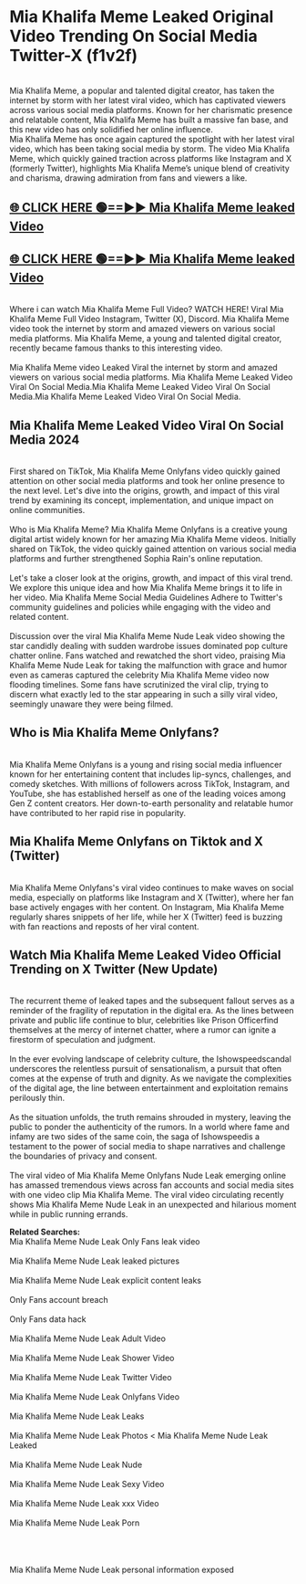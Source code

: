 # Mia Khalifa Meme Leaked Original Video Trending On Social Media Twitter-X (f1v2f)

<br>
Mia Khalifa Meme, a popular and talented digital creator, has taken the internet by storm with her latest viral video, which has captivated viewers across various social media platforms. Known for her charismatic presence and relatable content, Mia Khalifa Meme has built a massive fan base, and this new video has only solidified her online influence.
<br>
Mia Khalifa Meme has once again captured the spotlight with her latest viral video, which has been taking social media by storm. The video Mia Khalifa Meme, which quickly gained traction across platforms like Instagram and X (formerly Twitter), highlights Mia Khalifa Meme’s unique blend of creativity and charisma, drawing admiration from fans and viewers a like.
<br>

## [🌐 CLICK HERE 🟢==►►  Mia Khalifa Meme leaked Video ](https://onlyclips.site?title=Mia_Khalifa_Meme&ref=git)

## [🌐 CLICK HERE 🟢==►►  Mia Khalifa Meme leaked Video ](https://onlyclips.site?title=Mia_Khalifa_Meme&ref=git)



<br>
Where i can watch Mia Khalifa Meme Full Video? WATCH HERE! Viral Mia Khalifa Meme Full Video Instagram, Twitter (X), Discord. Mia Khalifa Meme video took the internet by storm and amazed viewers on various social media platforms. Mia Khalifa Meme, a young and talented digital creator, recently became famous thanks to this interesting video.
<br><br>
Mia Khalifa Meme video Leaked Viral the internet by storm and amazed viewers on various social media platforms. Mia Khalifa Meme Leaked Video Viral On Social Media.Mia Khalifa Meme Leaked Video Viral On Social Media.Mia Khalifa Meme Leaked Video Viral On Social Media.
<br>

<h2>Mia Khalifa Meme Leaked Video Viral On Social Media 2024</h2>
<br>
First shared on TikTok, Mia Khalifa Meme Onlyfans video quickly gained attention on other social media platforms and took her online presence to the next level. Let's dive into the origins, growth, and impact of this viral trend by examining its concept, implementation, and unique impact on online communities.
<br><br>
Who is Mia Khalifa Meme? Mia Khalifa Meme Onlyfans is a creative young digital artist widely known for her amazing Mia Khalifa Meme videos. Initially shared on TikTok, the video quickly gained attention on various social media platforms and further strengthened Sophia Rain's online reputation.
<br><br>
Let's take a closer look at the origins, growth, and impact of this viral trend. We explore this unique idea and how Mia Khalifa Meme brings it to life in her video. Mia Khalifa Meme Social Media Guidelines Adhere to Twitter's community guidelines and policies while engaging with the video and related content.
<br><br>
Discussion over the viral Mia Khalifa Meme Nude Leak video showing the star candidly dealing with sudden wardrobe issues dominated pop culture chatter online. Fans watched and rewatched the short video, praising Mia Khalifa Meme Nude Leak for taking the malfunction with grace and humor even as cameras captured the celebrity Mia Khalifa Meme video now flooding timelines. Some fans have scrutinized the viral clip, trying to discern what exactly led to the star appearing in such a silly viral video, seemingly unaware they were being filmed.
<br>

<h2>Who is Mia Khalifa Meme Onlyfans?</h2>
<br>
Mia Khalifa Meme Onlyfans is a young and rising social media influencer known for her entertaining content that includes lip-syncs, challenges, and comedy sketches. With millions of followers across TikTok, Instagram, and YouTube, she has established herself as one of the leading voices among Gen Z content creators. Her down-to-earth personality and relatable humor have contributed to her rapid rise in popularity.
<br>
<h2>Mia Khalifa Meme Onlyfans on Tiktok and X (Twitter)</h2>
<br>
Mia Khalifa Meme Onlyfans's viral video continues to make waves on social media, especially on platforms like Instagram and X (Twitter), where her fan base actively engages with her content. On Instagram, Mia Khalifa Meme regularly shares snippets of her life, while her X (Twitter) feed is buzzing with fan reactions and reposts of her viral content.
<br>
<h2>Watch Mia Khalifa Meme Leaked Video Official Trending on X Twitter (New Update)</h2>
<br>
The recurrent theme of leaked tapes and the subsequent fallout serves as a reminder of the fragility of reputation in the digital era. As the lines between private and public life continue to blur, celebrities like Prison Officerfind themselves at the mercy of internet chatter, where a rumor can ignite a firestorm of speculation and judgment.
<br><br>
In the ever evolving landscape of celebrity culture, the Ishowspeedscandal underscores the relentless pursuit of sensationalism, a pursuit that often comes at the expense of truth and dignity. As we navigate the complexities of the digital age, the line between entertainment and exploitation remains perilously thin.
<br><br>
As the situation unfolds, the truth remains shrouded in mystery, leaving the public to ponder the authenticity of the rumors. In a world where fame and infamy are two sides of the same coin, the saga of Ishowspeedis a testament to the power of social media to shape narratives and challenge the boundaries of privacy and consent.
<br><br>
The viral video of Mia Khalifa Meme Onlyfans Nude Leak emerging online has amassed tremendous views across fan accounts and social media sites with one video clip Mia Khalifa Meme. The viral video circulating recently shows Mia Khalifa Meme Nude Leak in an unexpected and hilarious moment while in public running errands.
<br>

<strong>Related Searches:</strong>
<br>
Mia Khalifa Meme Nude Leak Only Fans leak video
<br><br>
Mia Khalifa Meme Nude Leak leaked pictures
<br><br>
Mia Khalifa Meme Nude Leak explicit content leaks
<br><br>
Only Fans account breach
<br><br>
Only Fans data hack
<br><br>
Mia Khalifa Meme Nude Leak Adult Video
<br><br>
Mia Khalifa Meme Nude Leak Shower Video
<br><br>
Mia Khalifa Meme Nude Leak Twitter Video
<br><br>
Mia Khalifa Meme Nude Leak Onlyfans Video
<br><br>
Mia Khalifa Meme Nude Leak Leaks
<br><br>
Mia Khalifa Meme Nude Leak Photos
<
Mia Khalifa Meme Nude Leak Leaked
<br><br>
Mia Khalifa Meme Nude Leak Nude
<br><br>
Mia Khalifa Meme Nude Leak Sexy Video
<br><br>
Mia Khalifa Meme Nude Leak xxx Video
<br><br>
Mia Khalifa Meme Nude Leak Porn
<br><br>

<br><br>
Mia Khalifa Meme Nude Leak personal information exposed